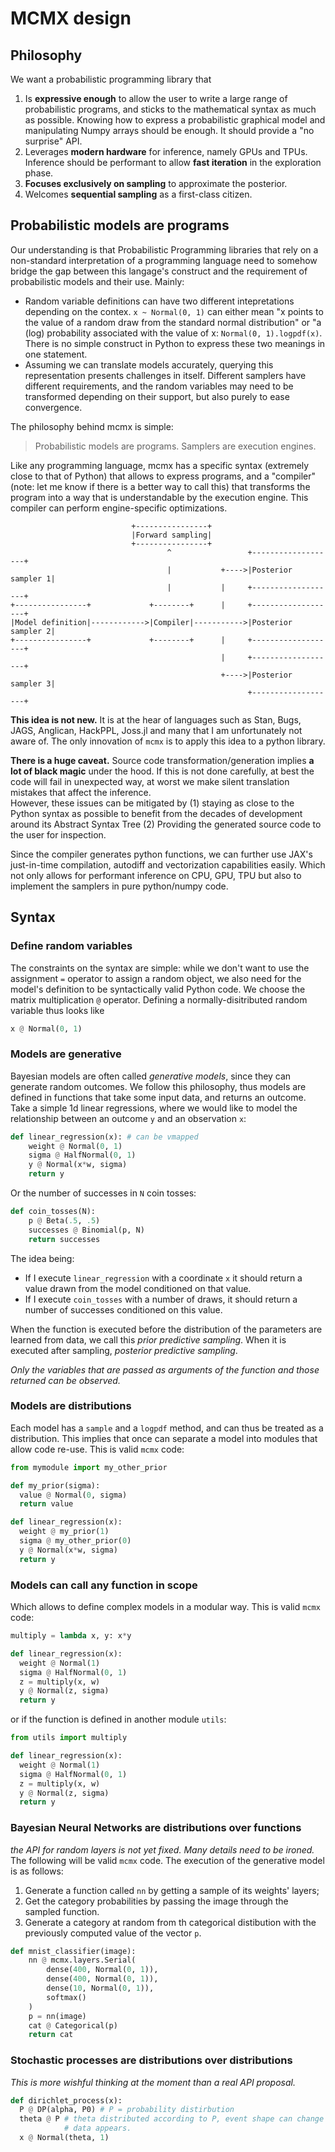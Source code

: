 # MCMX design

## Philosophy

We want a probabilistic programming library that

1. Is **expressive enough** to allow the user to write a large range of
   probabilistic programs, and sticks to the mathematical syntax as much as
   possible. Knowing how to express a probabilistic graphical model and
   manipulating Numpy arrays should be enough. It should provide a "no surprise"
   API.
2. Leverages **modern hardware** for inference, namely GPUs and TPUs. Inference
   should be performant to allow **fast iteration** in the exploration phase.
3. **Focuses exclusively on sampling** to approximate the posterior.
4. Welcomes **sequential sampling** as a first-class citizen.

## Probabilistic models are programs

Our understanding is that Probabilistic Programming libraries that rely on a
non-standard interpretation of a programming language need to somehow bridge the
gap between this langage's construct and the requirement of probabilistic models
and their use. Mainly:

- Random variable definitions can have two different intepretations depending on
  the contex. `x ~ Normal(0, 1)` can either mean "x points to the value of a
  random draw from the standard normal distribution" or "a (log) probability
  associated with the value of x: `Normal(0, 1).logpdf(x)`. There is no simple
  construct in Python to express these two meanings in one statement.
- Assuming we can translate models accurately, querying this representation
  presents challenges in itself. Different samplers have different requirements,
  and the random variables may need to be transformed depending on their
  support, but also purely to ease convergence.

The philosophy behind mcmx is simple:

> Probabilistic models are programs. Samplers are execution engines.

Like any programming language, mcmx has a specific syntax (extremely close to
that of Python) that allows to express programs, and a "compiler" (note: let me
know if there is a better way to call this) that transforms the program into a
way that is understandable by the execution engine. This compiler can perform
engine-specific optimizations.

```
                           +----------------+
                           |Forward sampling|
                           +----------------+
                                   ^                 +-------------------+
                                   |           +---->|Posterior sampler 1|
                                   |           |     +-------------------+
+----------------+             +--------+      |     +-------------------+
|Model definition|------------>|Compiler|----------->|Posterior sampler 2|
+----------------+             +--------+      |     +-------------------+
                                               |     +-------------------+
                                               +---->|Posterior sampler 3|
                                                     +-------------------+

```

**This idea is not new.** It is at the hear of languages such as Stan, Bugs,
JAGS, Anglican, HackPPL, Joss.jl and many that I am unfortunately not aware of.
The only innovation of `mcmx` is to apply this idea to a python library.

**There is a huge caveat.** Source code transformation/generation implies **a
lot of black magic** under the hood. If this is not done carefully, at best the
code will fail in unexpected way, at worst we make silent translation mistakes that affect the
inference.  
However, these issues can be mitigated by (1) staying as close to the Python
syntax as possible to benefit from the decades of development around its
Abstract Syntax Tree (2) Providing the generated source code to the user for
inspection.

Since the compiler generates python functions, we can further use JAX's
just-in-time compilation, autodiff and vectorization capabilities easily. Which
not only allows for performant inference on CPU, GPU, TPU but also to implement
the samplers in pure python/numpy code.


## Syntax

### Define random variables

The constraints on the syntax are simple: while we don't want to use the
assignment `=` operator to assign a random object, we also need for the model's
definition to be syntactically valid Python code. We choose the matrix
multiplication `@` operator. Defining a normally-disitributed random variable
thus looks like

```python
x @ Normal(0, 1)
```


### Models are generative

Bayesian models are often called *generative models*, since they can generate
random outcomes. We follow this philosophy, thus models are defined in functions
that take some input data, and returns an outcome. Take a simple 1d linear
regressions, where we would like to model the relationship between an outcome
`y` and an observation `x`:

```python
def linear_regression(x): # can be vmapped
    weight @ Normal(0, 1)
    sigma @ HalfNormal(0, 1)
    y @ Normal(x*w, sigma)
    return y
```

Or the number of successes in `N` coin tosses:

```python
def coin_tosses(N):
    p @ Beta(.5, .5)
    successes @ Binomial(p, N)
    return successes
```

The idea being:

- If I execute `linear_regression` with a coordinate `x` it should return a
  value drawn from the model conditioned on that value.
- If I execute `coin_tosses` with a number of draws, it should return a number
  of successes conditioned on this value.

When the function is executed before the distribution of the parameters are
learned from data, we call this *prior predictive sampling*. When it is executed
after sampling, *posterior predictive sampling*.

*Only the variables that are passed as arguments of the function and those
returned can be observed.*


### Models are distributions

Each model has a `sample` and a `logpdf` method, and can thus be treated as 
a distribution. This implies that once can separate a model into modules that
allow code re-use. This is valid `mcmx` code:

```python
from mymodule import my_other_prior

def my_prior(sigma):
  value @ Normal(0, sigma)
  return value

def linear_regression(x):
  weight @ my_prior(1)
  sigma @ my_other_prior(0)
  y @ Normal(x*w, sigma)
  return y
```


### Models can call any function in scope

Which allows to define complex models in a modular way. This is valid `mcmx`
code:

```python
multiply = lambda x, y: x*y

def linear_regression(x):
  weight @ Normal(1)
  sigma @ HalfNormal(0, 1)
  z = multiply(x, w)
  y @ Normal(z, sigma)
  return y
```

or if the function is defined in another module `utils`:

```python
from utils import multiply

def linear_regression(x):
  weight @ Normal(1)
  sigma @ HalfNormal(0, 1)
  z = multiply(x, w)
  y @ Normal(z, sigma)
  return y
```


### Bayesian Neural Networks are distributions over functions

*the API for random layers is not yet fixed. Many details need to be ironed.*
The following will be valid `mcmx` code. The execution of the generative model
is as follows:

1. Generate a function called `nn` by getting a sample of its weights' layers;
2. Get the category probabilities by passing the image through the sampled
   function.
3. Generate a category at random from th categorical distibution with
   the previously computed value of the vector `p`.

```python
def mnist_classifier(image):
    nn @ mcmx.layers.Serial(
        dense(400, Normal(0, 1)),
        dense(400, Normal(0, 1)),
        dense(10, Normal(0, 1)),
        softmax()
    )
    p = nn(image)
    cat @ Categorical(p)
    return cat
```

### Stochastic processes are distributions over distributions

*This is more wishful thinking at the moment than a real API proposal.*

```python
def dirichlet_process(x):
  P @ DP(alpha, P0) # P = probability distirbution
  theta @ P # theta distributed according to P, event shape can change as more
            # data appears.
  x @ Normal(theta, 1)
```
